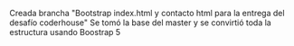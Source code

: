 Creada brancha "Bootstrap index.html y contacto html para la entrega del desafío coderhouse"
Se tomó la base del master y se convirtió toda la estructura usando Boostrap 5